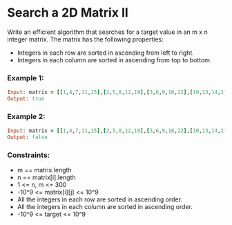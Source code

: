 # Search a 2D Matrix II

Write an efficient algorithm that searches for a target value in an m x n integer matrix. The matrix has the following properties:

- Integers in each row are sorted in ascending from left to right.
- Integers in each column are sorted in ascending from top to bottom.

### Example 1:
```ruby
Input: matrix = [[1,4,7,11,15],[2,5,8,12,19],[3,6,9,16,22],[10,13,14,17,24],[18,21,23,26,30]], target = 5
Output: true
```
### Example 2:
```ruby
Input: matrix = [[1,4,7,11,15],[2,5,8,12,19],[3,6,9,16,22],[10,13,14,17,24],[18,21,23,26,30]], target = 20
Output: false
```
### Constraints:

- m == matrix.length
- n == matrix[i].length
- 1 <= n, m <= 300
- -10^9 <= matrix[i][j] <= 10^9
- All the integers in each row are sorted in ascending order.
- All the integers in each column are sorted in ascending order.
- -10^9 <= target <= 10^9